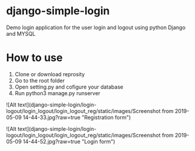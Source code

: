 # django-simple-login
Demo login application for the user login and logout using python Django and MYSQL 
# How to use
1. Clone or download reprosity 
2. Go to the root folder
3. Open setting.py and cofigure your database 
4. Run python3 manage.py runserver

![Alt text](django-simple-login/login-logout/login_logout/login_logout_reg/static/images/Screenshot from 2019-05-09 14-44-33.jpg?raw=true "Registration form")

![Alt text](django-simple-login/login-logout/login_logout/login_logout_reg/static/images/Screenshot from 2019-05-09 14-44-52.jpg?raw=true "Login form")
